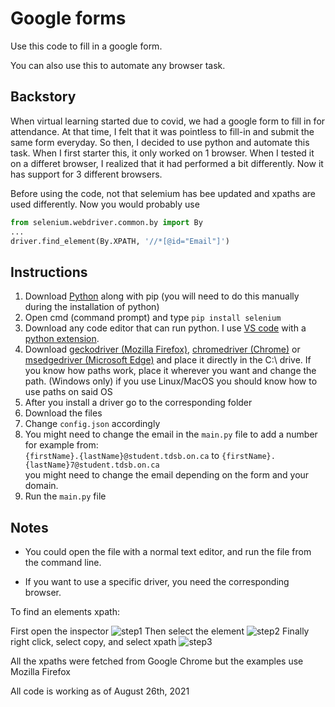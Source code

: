 # Google forms
Use this code to fill in a google form.

You can also use this to automate any browser task.

Backstory
---------------------------
When virtual learning started due to covid, we had a google form to fill in for attendance. At that time, I felt that it was pointless to fill-in and submit the same form everyday. So then, I decided to use python and automate this task. When I first starter this, it only worked on 1 browser. When I tested it on a differet browser, I realized that it had performed a bit differently. Now it has support for 3 different browsers.

Before using the code, not that selemium has bee updated and xpaths are used differently.
Now you would probably use

```py
from selenium.webdriver.common.by import By
...
driver.find_element(By.XPATH, '//*[@id="Email"]')
```



Instructions
---------------------------  
   1.  Download [Python](https://www.python.org/downloads/) along with pip (you will need to do this manually during the installation of python)
   2.  Open cmd (command prompt) and type `pip install selenium` 
   3.  Download any code editor that can run python. I use [VS code](https://code.visualstudio.com/) with a [python extension](https://code.visualstudio.com/docs/languages/python).
   4.  Download [geckodriver (Mozilla Firefox)](https://github.com/mozilla/geckodriver/releases), [chromedriver (Chrome)](https://chromedriver.chromium.org/downloads) or [msedgedriver (Microsoft Edge)](https://developer.microsoft.com/en-us/microsoft-edge/tools/webdriver/) and place it directly in the C:\ drive. If you know how paths work, place it wherever you want and change the path. (Windows only) if you use Linux/MacOS you should know how to use paths on said OS
   5.  After you install a driver go to the corresponding folder
   6.  Download the files
   7.  Change `config.json` accordingly 
   8.  You might need to change the email in the `main.py` file to add a number 
for example from:  
`{firstName}.{lastName}@student.tdsb.on.ca` to `{firstName}.{lastName}7@student.tdsb.on.ca`<br>
    you might need to change the email depending on the form and your domain.
   9.  Run the `main.py` file

Notes
------------------------------------------  

 - You could open the file with a normal text editor, and run the file from the command line.

 - If you want to use a specific driver, you need the corresponding browser.

To find an elements xpath:

First open the inspector
![step1](https://user-images.githubusercontent.com/75402062/128521955-bc71050f-3748-443a-b092-0ad35ace52d4.png)
Then select the element
![step2](https://user-images.githubusercontent.com/75402062/128522125-0e027566-43b9-48a5-88bb-9254af0f91f8.png)
Finally right click, select copy, and select xpath
![step3](https://user-images.githubusercontent.com/75402062/128522228-c6e119e2-bdd0-4c20-8640-4db57b9f31d3.png)


All the xpaths were fetched from Google Chrome but the examples use Mozilla Firefox

All code is working as of August 26th, 2021
